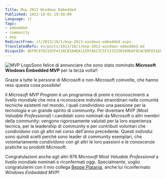 ```yaml
---
Title: Mvp 2013 Windows Embedded
Published: 2013-10-01 19:50:00
Language: it
Tags:
- embedded
- community
- mvp
RedirectFrom: it/2013/10/1/mvp-2013-windows-embedded.aspx
TranslatedRefs: en/posts/2013/10/1/mvp-2013-windows-embedded.md
DisqusId: 4EF9C87D2193F4138CB18AEA11597A627C5F2333230109EAF9CAC0DFD51ED698
---
```

![MVP Logo](http://lh5.ggpht.com/-cy7QRmszQWY/TogxXIYQUII/AAAAAAAAALI/R66VqybZJ6Y/MVP_Horizontal_FullColor%25255B6%25255D.jpg?imgmax=800)Sono felice di annunciare che sono stato nominato **Microsoft Windows Embedded MVP** per la terza volta!!

Grazie a tutte le persone di Microsoft e non-Microsoft coinvolte, che hanno reso questa cosa possibile!

Il *Microsoft MVP Program* è un programma di premi e riconoscimenti a livello mondiale che mira a riconoscere individui straordinari nelle comunità tecniche esistenti nel mondo, i quali condividono una passione per la tecnologia e un grande spirito di community. Per diventare MVP (*Most Valuable Professional*) i candidati sono nominati da Microsoft o altri membri della community: vengono rigorosamente valutati per la loro esperienza tecnica, per la leadership di community e per contributi volontari che condividono con gli altri nel corso dell'anno precedente. Questi individui sono quindi scelti perchè sono leader di community esemplari, che volontariamente condividono con gli altri le loro passioni e le conoscenze pratiche su prodotti Microsoft.

Congratulazioni anche agli altri 976 *Microsoft Most Valuable Professional* a livello mondiale nominati e riconfermati oggi. Specialmente, voglio congratularmi con il mio collega <a href="http://beppeplatania.com" target="_blank">Beppe Platania</a>, anche lui riconfermato *Windows Embedded MVP*!